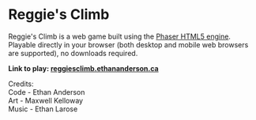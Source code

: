 # Reggie's Climb
Reggie's Climb is a web game built using the [Phaser HTML5 engine](https://phaser.io/).  
Playable directly in your browser (both desktop and mobile web browsers are supported), no downloads required.  
  
**Link to play: [reggiesclimb.ethananderson.ca](https://reggiesclimb.ethananderson.ca/)**

Credits:  
Code - Ethan Anderson  
Art - Maxwell Kelloway  
Music - Ethan Larose  
